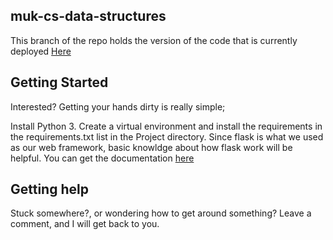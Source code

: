 ## muk-cs-data-structures
This branch of the repo holds the version of the code that is currently deployed [Here](http://bit.ly/2wdP2fg)

## Getting Started
Interested? Getting your hands dirty is really simple;

Install Python 3.
Create a virtual environment and install the requirements in the requirements.txt list in the Project directory.
Since flask is what we used as our web framework, basic knowldge about how flask work will be helpful. You can get the documentation [here](http://flask.pocoo.org/docs/0.12/)

## Getting help
Stuck somewhere?, or wondering how to get around something?
Leave a comment, and I will get back to you.
